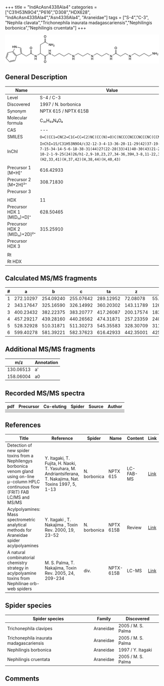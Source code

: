 +++
title = "IndAcAsn433ßAla4"
categories = ["C31H53N9O4","P616","D308","HDX628",
"IndAcAsn433ßAla4","Asn433ßAla4",
"Araneidae"]
tags = ["S-4","C-3",
"Nephila clavata","Trichonephila inaurata madagascariensis","Nephilingis borbonica","Nephilingis cruentata"]
+++

![](/img/IndAcAsn433bAla4.png)

## General Description

| Name                         | Value                |
|------------------------------|----------------------|
| Level                        | S-4 / C-3                    |
| Discovered                   | 1997 / N. borbonica  |
| Synonym                      | NPTX 615 / NPTX 615B |
| Molecular formula            | C₃₁H₅₃N₉O₄           |
| CAS                          | ---                  |
| SMILES | `O=C(CC1=CNC2=C1C=CC=C2)NC(CC(N)=O)C(NCCCCNCCCNCCCNC(CCNCCCCN)=O)=O`  |
| InChI  | `InChI=1S/C31H53N9O4/c32-12-3-4-13-36-20-11-29(42)37-19-8-17-35-16-7-15-34-14-5-6-18-38-31(44)27(22-28(33)41)40-30(43)21-24-23-39-26-10-2-1-9-25(24)26/h1-2,9-10,23,27,34-36,39H,3-8,11-22,32H2,(H2,33,41)(H,37,42)(H,38,44)(H,40,43)`  |
|                              |                      |
| Precursor 1 [M+H]⁺           | 616.42933            |
| Precursor 2 [M+2H]²⁺         | 308.71830            |
| Precursor 3                  |                      |
|                              |                      |
| HDX                          | 11                   |
| Precursor HDX 1 [M(D₁₁)+D]⁺   | 628.50465            |
| Precursor HDX 2 [M(D₁₁)+2D]²⁺ | 315.25910            |
| Precursor HDX 3              |                      |
|                              |                      |
| Rt                           |                      |
| Rt HDX                       |                      |

## Calculated MS/MS fragments

| # | a         | b         | c         | ta        | z         | y         | tz        |
|---|-----------|-----------|-----------|-----------|-----------|-----------|-----------|
| 1 | 272.10297 | 254.09240 | 255.07642 | 289.12952 | 72.08078 | 55.05423 | 89.10732 |
| 2 | 343.17647 | 325.16590 | 326.14992 | 360.20302 | 143.11789 | 126.09134 | 160.14444 |
| 3 | 400.23432 | 382.22375 | 383.20777 | 417.26087 | 200.17574 | 183.14919 | 217.20229 |
| 4 | 457.29217 | 439.28160 | 440.26562 | 474.31871 | 257.23359 | 240.20704 | 274.26014 |
| 5 | 528.32928 | 510.31871 | 511.30273 | 545.35583 | 328.30709 | 311.28054 | 345.33364 |
| 6 | 599.40278 | 581.39221 | 582.37623 | 616.42933 | 442.35001 | 425.32347 | 459.37656 |

## Additional MS/MS fragments

| m/z       | Annotation |
|-----------|------------|
| 130.06513 | a'         |
| 158.06004 | a0         |

## Recorded MS/MS spectra

| pdf | Precursor | Co-eluting | Spider | Source | Author |
|-----|-----------|------------|--------|--------|--------|
|     |           |            |        |        |        |

## References

| Title                                                                                                                                          | Reference                                                                                                 | Spider       | Name      | Content   | Link                                                                                                              |
|------------------------------------------------------------------------------------------------------------------------------------------------|-----------------------------------------------------------------------------------------------------------|--------------|-----------|-----------|-------------------------------------------------------------------------------------------------------------------|
| Detection of new spider toxins from a Nephilengys borbonica venom gland using on-line µ-column HPLC continuous flow (FRIT) FAB LC/MS and MS/MS | Y. Itagaki, T. Fujita, H. Naoki, T. Yasuhara, M. Andriantsiferana, T. Nakajima, Nat. Toxins 1997, 5, 1-13 | N. borbonica | NPTX 615  | LC-FAB-MS | [Link](https://onlinelibrary.wiley.com/doi/abs/10.1002/%28SICI%29%281997%295%3A1%3C1%3A%3AAID-NT1%3E3.0.CO%3B2-8) |
| Acylpolyamines: Mass spectrometric analytical methods for Araneidae spider acylpolyamines                                                      | Y. Itagaki , T. Nakajima , Toxin Rev. 2000, 19, 23-52                                                     | N. borbonica | NPTX 615B | Review    | [Link](https://www.tandfonline.com/doi/abs/10.1081/TXR-100100314)                                                 |
| A natural combinatorial chemistry strategy in acylpolyamine toxins from Nephilinae orb-web spiders                                             | M. S. Palma, T. Nakajima, Toxin Rev. 2005, 24, 209-234                                                    | div.         | NPTX-615B | LC-MS     | [Link](https://www.tandfonline.com/doi/abs/10.1081/TXR-200057857)                                                 |  

## Spider species

| Spider species                    | Family    | Discovered         |
|-----------------------------------|-----------|--------------------|
| Trichonephila clavipes                  | Araneidae | 2005 / M. S. Palma |
| Trichonephila inaurata madagascariensis | Araneidae | 2005 / M. S. Palma |
| Nephilingis borbonica             | Araneidae | 1997 / Y. Itagaki  |
| Nephilingis cruentata             | Araneidae | 2005 / M. S. Palma |

## Comments